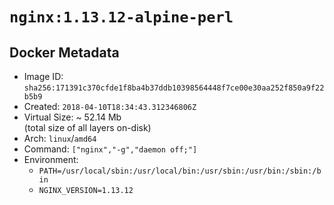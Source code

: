 # `nginx:1.13.12-alpine-perl`

## Docker Metadata

- Image ID: `sha256:171391c370cfde1f8ba4b37ddb10398564448f7ce00e30aa252f850a9f22b5b9`
- Created: `2018-04-10T18:34:43.312346806Z`
- Virtual Size: ~ 52.14 Mb  
  (total size of all layers on-disk)
- Arch: `linux`/`amd64`
- Command: `["nginx","-g","daemon off;"]`
- Environment:
  - `PATH=/usr/local/sbin:/usr/local/bin:/usr/sbin:/usr/bin:/sbin:/bin`
  - `NGINX_VERSION=1.13.12`
